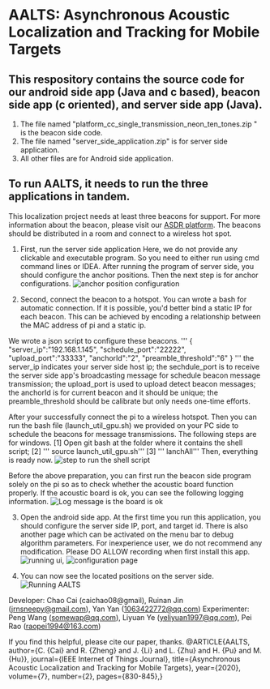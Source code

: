 # AALTS: Asynchronous Acoustic Localization and Tracking for Mobile Targets


## This respository contains the source code for our android side app (Java and c based), beacon side app (c oriented), and server side app (Java).

1. The file named "platform_cc_single_transmission_neon_ten_tones.zip
" is the beacon side code. 
2. The file named "server_side_application.zip" is for server side application.
3. All other files are for Android side application. 


## To run AALTS, it needs to run the three applications in tandem. 
This localization project needs at least three beacons for support. For more information about the beacon, please visit our [ASDR platform](https://github.com/caichao/ASDR). The beacons should be distributed in a room and connect to a wireless hot spot. 

1. First, run the server side application
Here, we do not provide any clickable and executable program. So you need to either run using cmd command lines or IDEA. 
After running the program of server side, you should configure the anchor positions. Then the next step is for anchor configurations. 
![anchor position configuration](https://github.com/caichao/AALTS/blob/master/images/server_configurations.webp)

2. Second, connect the beacon to a hotspot. You can wrote a bash for automatic connection. 
If it is possible, you'd better bind a static IP for each beacon. This can be achieved by encoding a relationship between the MAC address of pi and a static ip. 

We wrote a json script to configure these beacons. 
'''
{
"server_ip":"192.168.1.145", 
"schedule_port":"22222",
"upload_port":"33333",
"anchorId":"2",
"preamble_threshold":"6"
}
'''
the server_ip indicates your server side host ip;
the sechdule_port is to receive the server side app's broadcasting message for schedule beacon message transmission;
the upload_port is used to upload detect beacon messages;
the anchorId is for current beacon and it should be unique;
the preamble_threshold should be calibrate but only needs one-time efforts. 

After your successfully connect the pi to a wireless hotspot. Then you can run the bash file (launch_util_gpu.sh) we provided on your PC side to schedule the beacons for message transmissions. The following steps are for windows.
[1] Open git bash at the folder where it contains the shell script;
[2] ''' source launch_util_gpu.sh'''
[3] ''' lanchAll'''
Then, everything is ready now. 
![step to run the shell script](https://github.com/caichao/AALTS/blob/master/images/lanch.webp)

Before the above preparation, you can first run the beacon side program solely on the pi so as to check whether the acoustic board function properly. 
If the acoustic board is ok, you can see the following logging information. 
![Log message is the board is ok](https://github.com/caichao/AALTS/blob/master/images/anchor_debug.webp)


3. Open the android side app. 
At the first time you run this application, you should configure the server side IP, port, and target id. There is also another page which can be activated on the menu bar to debug algorithm parameters. For inexperience user, we do not recommend any modification. 
Please DO ALLOW recording when first install this app. 
![running ui](https://github.com/caichao/AALTS/blob/master/images/run_ui.png), ![configuration page](https://github.com/caichao/AALTS/blob/master/images/conf.png)


4. You can now see the located positions on the server side. 
![Running AALTS](https://github.com/caichao/AALTS/blob/master/images/runtime_ui.png)

Developer: Chao Cai (caichao08@gmail), Ruinan Jin (jrnsneepy@gmail.com), Yan Yan (1063422772@qq.com)
Experimenter: Peng Wang (somewap@qq.com), Liyuan Ye (yeliyuan1997@qq.com), Pei Rao (raopei1994@163.com)

If you find this helpful, please cite our paper, thanks. 
@ARTICLE{AALTS,
  author={C. {Cai} and R. {Zheng} and J. {Li} and L. {Zhu} and H. {Pu} and M. {Hu}},
  journal={IEEE Internet of Things Journal}, 
  title={Asynchronous Acoustic Localization and Tracking for Mobile Targets}, 
  year={2020},
  volume={7},
  number={2},
  pages={830-845},}
  
 
